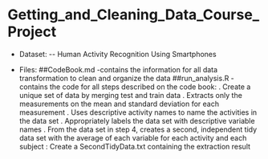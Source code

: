 # Getting_and_Cleaning_Data_Course_Project

* Dataset:
-- Human Activity Recognition Using Smartphones

* Files:
  ##CodeBook.md -contains the information for all data transformation to clean and organize the data 
  ##run_analysis.R - contains the code for all steps described on the code book:
. Create a unique set of data by merging test and train data
. Extracts only the measurements on the mean and standard deviation for each measurement
. Uses descriptive activity names to name the activities in the data set
. Appropriately labels the data set with descriptive variable names
. From the data set in step 4, creates a second, independent tidy data set with the average of each variable for each activity and each subject
: Create a SecondTidyData.txt containing the extraction result
